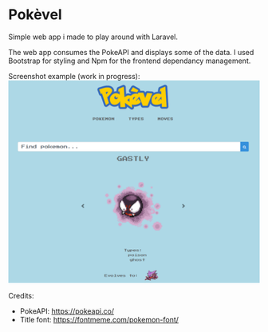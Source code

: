 # **Pokèvel**

Simple web app i made to play around with Laravel.

The web app consumes the PokeAPI and displays some of the data. I used Bootstrap for styling and Npm for the frontend dependancy management.

Screenshot example (work in progress):
![Poke Screenshot](/public/images/pokeScreenshot.png)

Credits:
 - PokeAPI: https://pokeapi.co/
 - Title font: https://fontmeme.com/pokemon-font/
